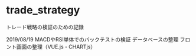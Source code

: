 # trade_strategy
トレード戦略の検証のための記録

2019/08/19
MACDやRSI単体でのバックテストの検証
データベースの整理
フロント画面の整理（VUE.js・CHARTjs）
